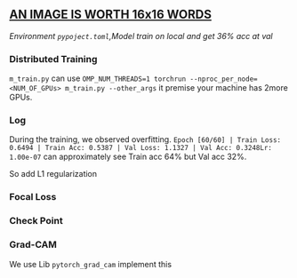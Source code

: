 ## [AN IMAGE IS WORTH 16x16 WORDS](https://arxiv.org/abs/2010.11929)

*Environment `pypoject.toml`,Model train on local and get 36% acc at val*

### Distributed Training
`m_train.py` can use `OMP_NUM_THREADS=1 torchrun --nproc_per_node=<NUM_OF_GPUs> m_train.py --other_args`
it premise your machine has 2more GPUs.

### Log
During the training, we observed overfitting.
`Epoch [60/60] | Train Loss: 0.6494 | Train Acc: 0.5387 | Val Loss: 1.1327 | Val Acc: 0.3248Lr: 1.00e-07`
can approximately see Train acc 64% but Val acc 32%.

So add L1 regularization

### Focal Loss

### Check Point



### Grad-CAM
We use Lib `pytorch_grad_cam` implement this